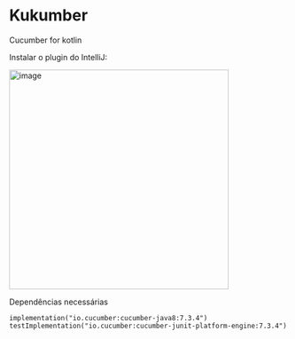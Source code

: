 # Kukumber
Cucumber for kotlin

Instalar o plugin do IntelliJ:

<img width="396" alt="image" src="https://user-images.githubusercontent.com/20114208/166932570-09310b02-7df6-49b0-b9db-fe75ea484dd4.png">

Dependências necessárias

```
implementation("io.cucumber:cucumber-java8:7.3.4")
testImplementation("io.cucumber:cucumber-junit-platform-engine:7.3.4")
```

